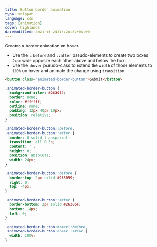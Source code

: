 ```yaml
---
title: Button border animation
type: snippet
language: css
tags: [animation]
cover: highlands
dateModified: 2021-05-24T15:28:52+03:00
---
```


Creates a border animation on hover.

- Use the `::before` and `::after` pseudo-elements to create two boxes `24px` wide opposite each other above and below the box.
- Use the `:hover` pseudo-class to extend the `width` of those elements to `100%` on hover and animate the change using `transition`.

```html
<button class="animated-border-button">Submit</button>
```

```css
.animated-border-button {
  background-color: #263059;
  border: none;
  color: #ffffff;
  outline: none;
  padding: 12px 40px 10px;
  position: relative;
}

.animated-border-button::before,
.animated-border-button::after {
  border: 0 solid transparent;
  transition: all 0.3s;
  content: '';
  height: 0;
  position: absolute;
  width: 24px;
}

.animated-border-button::before {
  border-top: 2px solid #263059;
  right: 0;
  top: -4px;
}

.animated-border-button::after {
  border-bottom: 2px solid #263059;
  bottom: -4px;
  left: 0;
}

.animated-border-button:hover::before,
.animated-border-button:hover::after {
  width: 100%;
}
```
